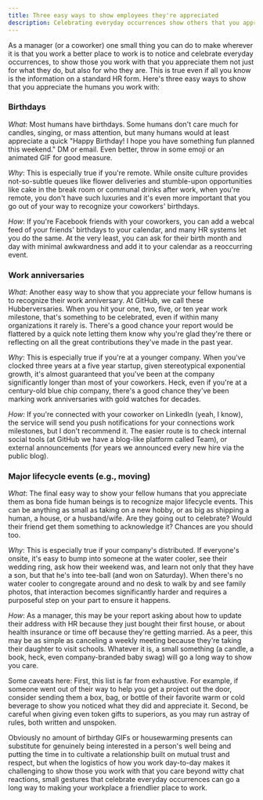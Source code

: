 ```yaml
---
title: Three easy ways to show employees they're appreciated
description: Celebrating everyday occurrences show others that you appreciate them as individuals and makes your workplace a better place to work
---
```


As a manager (or a coworker) one small thing you can do to make wherever it is that you work a better place to work is to notice and celebrate everyday occurrences, to show those you work with that you appreciate them not just for what they do, but also for who they are. This is true even if all you know is the information on a standard HR form. Here's three easy ways to show that you appreciate the humans you work with:

### Birthdays

*What*: Most humans have birthdays. Some humans don't care much for candles, singing, or mass attention, but many humans would at least appreciate a quick "Happy Birthday! I hope you have something fun planned this weekend." DM or email. Even better, throw in some emoji or an animated GIF for good measure.

*Why*: This is especially true if you're remote. While onsite culture provides not-so-subtle queues like flower deliveries and stumble-upon opportunities like cake in the break room or communal drinks after work, when you're remote, you don't have such luxuries and it's even more important that you go out of your way to recognize your coworkers' birthdays.

*How*: If you're Facebook friends with your coworkers, you can add a webcal feed of your friends' birthdays to your calendar, and many HR systems let you do the same. At the very least, you can ask for their birth month and day with minimal awkwardness and add it to your calendar as a reoccurring event.

### Work anniversaries

*What*: Another easy way to show that you appreciate your fellow humans is to recognize their work anniversary. At GitHub, we call these Hubberversaries. When you hit your one, two, five, or ten year work milestone, that's something to be celebrated, even if within many organizations it rarely is. There's a good chance your report would be flattered by a quick note letting them know why you're glad they're there or reflecting on all the great contributions they've made in the past year.

*Why*: This is especially true if you're at a younger company. When you've clocked three years at a five year startup, given stereotypical exponential growth, it's almost guaranteed that you've been at the company significantly longer than most of your coworkers. Heck, even if you're at a century-old blue chip company, there's a good chance they've been marking work anniversaries with gold watches for decades.

*How:* If you're connected with your coworker on LinkedIn (yeah, I know), the service will send you push notifications for your connections work milestones, but I don't recommend it. The easier route is to check internal social tools (at GitHub we have a blog-like platform called Team), or external announcements (for years we announced every new hire via the public blog).

### Major lifecycle events (e.g., moving)

*What*: The final easy way to show your fellow humans that you appreciate them as bona fide human beings is to recognize major lifecycle events. This can be anything as small as taking on a new hobby, or as big as shipping a human, a house, or a husband/wife. Are they going out to celebrate? Would their friend get them something to acknowledge it? Chances are you should too.

*Why*: This is especially true if your company's distributed. If everyone's onsite, it's easy to bump into someone at the water cooler, see their wedding ring, ask how their weekend was, and learn not only that they have a son, but that he's into tee-ball (and won on Saturday). When there's no water cooler to congregate around and no desk to walk by and see family photos, that interaction becomes significantly harder and requires a purposeful step on your part to ensure it happens.

*How*: As a manager, this may be your report asking about how to update their address with HR because they just bought their first house, or about health insurance or time off because they're getting married. As a peer, this may be as simple as canceling a weekly meeting because they're taking their daughter to visit schools. Whatever it is, a small something (a candle, a book, heck, even company-branded baby swag) will go a long way to show you care.

Some caveats here: First, this list is far from exhaustive. For example, if someone went out of their way to help you get a project out the door, consider sending them a box, bag, or bottle of their favorite warm or cold beverage to show you noticed what they did and appreciate it. Second, be careful when giving even token gifts to superiors, as you may run astray of rules, both written and unspoken.

Obviously no amount of birthday GIFs or housewarming presents can substitute for genuinely being interested in a person's well being and putting the time in to cultivate a relationship built on mutual trust and respect, but when the logistics of how you work day-to-day makes it challenging to show those you work with that you care beyond witty chat reactions, small gestures that celebrate everyday occurrences can go a long way to making your workplace a friendlier place to work.
